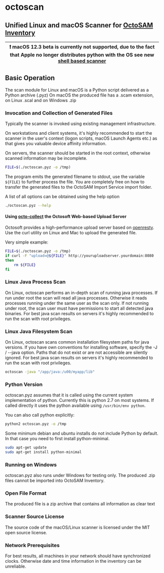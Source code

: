 # octoscan

## Unified Linux and macOS Scanner for [OctoSAM Inventory](https://www.octosoft.ch)


| :exclamation:  macOS 12.3 beta is currently not supported, due to the fact that Apple no longer distributes python with the OS see new [shell based scanner](https://github.com/octosoft/octoscan-mac)  |
|-----------------------------------------|


## Basic Operation

The scan module for Linux and macOS is a Python script delivered as a Python archive (.pyz)
On macOS the produced file has a .scam extension, on Linux .scal and on Windows .zip

### Invocation and Collection of Generated Files

Typically the scanner is invoked using existing management infrastructure.

On workstations and client systems, it's highly recommended to start the scanner in the user's 
context (logon scripts, macOS Launch Agents etc.) as that gives you valuable device affinity information. 

On servers, the scanner should be started in the root context, otherwise scanned information
may be incomplete.

```bash
FILE=$(./octoscan.pyz -o /tmp)
```

The program emits the generated filename to stdout, use the variable `${FILE}` to further process the file. 
You are completely free on how to transfer the generated files to the OctoSAM Import Service import folder.

A list of all options can be obtained using the help option

```bash
./octoscan.pyz --help
```

#### Using [octo-collect](https://github.com/octosoft/octopus-resty) the Octosoft Web-based Upload Server

Octosoft provides a high-performance upload server based on [openresty](https://openresty.org).
Use the curl utility on Linux and Mac to upload the generated file.

Very simple example:

```bash
FILE=$(./octoscan.pyz -o /tmp)
if curl -F "upload=@${FILE}" http://youruploadserver.yourdomain:8080
then
    rm ${FILE}
fi
```

### Linux Java Process Scan
On Linux, octoscan performs an in-depth scan of running java processes. If run under root 
the scan will read all java processes. Otherwise it reads processes running under the same user as the scan only.
If not running under root, the scan user must have permissions to start all detected java binaries.
For best java scan results on servers it's highly recommended to run the scan with root privileges.

### Linux Java Filesystem Scan
On Linux, octoscan scans common installation filesystem paths for java versions. 
If you have own conventions for installing software, specify the -J / --java option.
Paths that do not exist or are not accessible are silently ignored.
For best java scan results on servers it's highly recommended to run the scan with root privileges.

```bash
octoscan -java "/app/java:/u00/myapp/lib"
```

### Python Version

octoscan.pyz assumes that it is called using the current system implementation of python. 
Currently this is python 2.7 on most systems. 
If called directly it uses the python available using `/usr/bin/env python`.

You can also call python explicitly:

```bash
python2 octoscan.pyz -o /tmp
```

Some minimum debian and ubuntu installs do not include Python by default. 
In that case you need to first install python-minimal.

```bash
sudo apt-get update
sudo apt-get install python-minimal
```

### Running on Windows

octoscan.pyz also runs under Windows for testing only. The produced .zip files cannot be imported into 
OctoSAM Inventory.

### Open File Format

The produced file is a zip archive that contains all information as clear text

### Scanner Source License

The source code of the macOS/Linux scanner is licensed under the MIT open source license. 

### Network Prerequisites

For best results, all machines in your network should have synchronized clocks.
Otherwise date and time information in the inventory can be unreliable.



